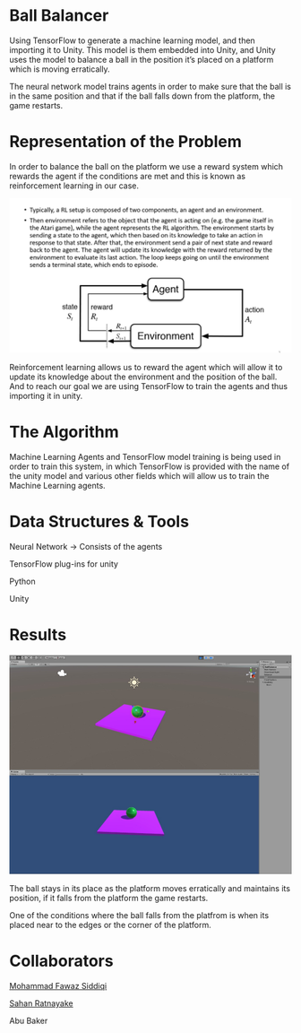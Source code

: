 # Ball Balancer
Using TensorFlow to generate a machine learning model, and then importing it to Unity. This model is them embedded into Unity, and Unity uses the model to balance a ball in the position it’s placed on a platform which is moving erratically.

The neural network model trains agents in order to make sure that the ball is in the same position and that if the ball falls down from the platform, the game restarts. 

# Representation of the Problem

In order to balance the ball on the platform we use a reward system which rewards the agent if the conditions are met and this is known as reinforcement learning in our case.

![REP](images/Picture1.png)

Reinforcement learning allows us to reward the agent which will allow it to update its knowledge about the environment and the position of the ball. And to reach our goal we are using TensorFlow to train the agents and thus importing it in unity. 

# The Algorithm

Machine Learning Agents and TensorFlow model training is being used in order to train this system, in which TensorFlow is provided with the name of the unity model and various other fields which will allow us to train the Machine Learning agents.

# Data Structures & Tools
Neural Network -> Consists of the agents 

TensorFlow plug-ins for unity

Python

Unity

# Results

![RES](images/Picture2.png)

The ball stays in its place as the platform moves erratically and maintains its position, if it falls from the platform the game restarts. 

One of the conditions where the ball falls from the platfrom is when its placed near to the edges or the corner of the platform.

# Collaborators

[Mohammad Fawaz Siddiqi](https://github.com/fawazsiddiqi)

[Sahan Ratnayake](https://github.com/sahanratnayake)

Abu Baker 
